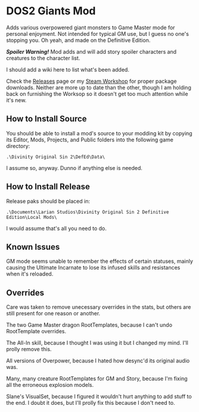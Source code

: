 # DOS2 Giants Mod

Adds various overpowered giant monsters to Game Master mode for personal enjoyment. Not intended for typical GM use, but l guess no one's stopping you. Oh yeah, and made on the Definitive Edition.

***Spoiler Warning!*** Mod adds and will add story spoiler characters and creatures to the character list.

I should add a wiki here to list what's been added.

Check the [Releases](https://github.com/Kemui52/DOS2DE-GM_Giants/releases) page or my [Steam Workshop](https://steamcommunity.com/sharedfiles/filedetails/?id=2778577565) for proper package downloads. Neither are more up to date than the other, though I am holding back on furnishing the Worksop so it doesn't get too much attention while it's new.

## How to Install Source

You should be able to install a mod's source to your modding kit by copying its Editor, Mods, Projects, and Public folders into the following game directory:

``.\Divinity Original Sin 2\DefEd\Data\``

I assume so, anyway. Dunno if anything else is needed.

## How to Install Release

Release paks should be placed in:

``.\Documents\Larian Studios\Divinity Original Sin 2 Definitive Edition\Local Mods\``

I would assume that's all you need to do.

## Known Issues

GM mode seems unable to remember the effects of certain statuses, mainly causing the Ultimate Incarnate to lose its infused skills and resistances when it's reloaded.

## Overrides

Care was taken to remove unecessary overrides in the stats, but others are still present for one reason or another.

The two Game Master dragon RootTemplates, because I can't undo RootTemplate overrides.

The All-In skill, because I thought I was using it but I changed my mind. I'll prolly remove this.

All versions of Overpower, because I hated how desync'd its original audio was.

Many, many creature RootTemplates for GM and Story, because I'm fixing all the erroneous explosion models.

Slane's VisualSet, because I figured it wouldn't hurt anything to add stuff to the end. I doubt it does, but I'll prolly fix this because I don't need to.
